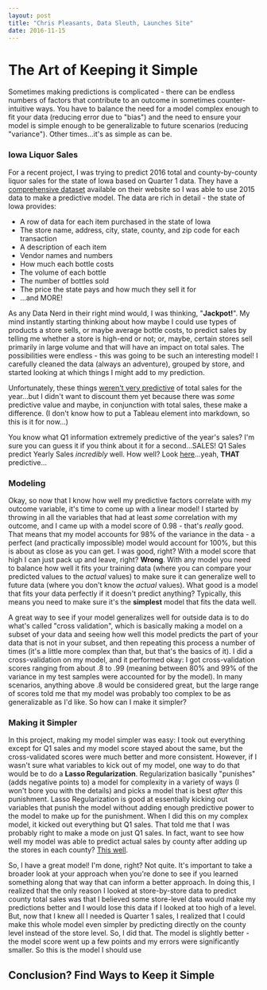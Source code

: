 ```yaml
---
layout: post
title: "Chris Pleasants, Data Sleuth, Launches Site"
date: 2016-11-15
---
```


# The Art of Keeping it Simple

Sometimes making predictions is complicated - there can be endless numbers of factors that contribute to an outcome in sometimes counter-intuitive ways. You have to balance the need for a model complex enough to fit your data (reducing error due to "bias") and the need to ensure your model is simple enough to be generalizable to future scenarios (reducing "variance"). Other times...it's as simple as can be. 

### Iowa Liquor Sales
For a recent project, I was trying to predict 2016 total and county-by-county liquor sales for the state of Iowa based on Quarter 1 data. They have a [comprehensive dataset](https://data.iowa.gov/Economy/Iowa-Liquor-Sales/m3tr-qhgy) available on their website so I was able to use 2015 data to make a predictive model. The data are rich in detail - the state of Iowa provides:
 - A row of data for each item purchased in the state of Iowa
 - The store name, address, city, state, county, and zip code for each transaction
 - A description of each item
 - Vendor names and numbers
 - How much each bottle costs
 - The volume of each bottle
 - The number of bottles sold
 - The price the state pays and how much they sell it for
 - ...and MORE!

As any Data Nerd in their right mind would, I was thinking, "**Jackpot!**". My mind instantly starting thinking about how maybe I could use types of products a store sells, or maybe average bottle costs, to predict sales by telling me whether a store is high-end or not; or, maybe, certain stores sell primarily in large volume and that will have an impact on total sales. The possibilities were endless - this was going to be such an interesting model! I carefully cleaned the data (always an adventure), grouped by store, and started looking at which things I might add to my prediction.

Unfortunately, these things [weren't very predictive](https://public.tableau.com/views/IowaLiquorSalesPredictions/BadCorrelations?:embed=y&:display_count=yes) of total sales for the year...but I didn't want to discount them yet because there was *some* predictive value and maybe, in conjunction with total sales, these make a difference. (I don't know how to put a Tableau element into markdown, so this is it for now...)

You know what Q1 information extremely predictive of the year's sales? I'm sure you can guess it if you think about it for a second...SALES! Q1 Sales predict Yearly Sales *incredibly* well. How well? Look [here](https://public.tableau.com/views/IowaLiquorSalesPredictions/Sheet13?:embed=y&:display_count=yes)...yeah, **THAT** predictive...

### Modeling
Okay, so now that I know how well my predictive factors correlate with my outcome variable, it's time to come up with a linear model! I started by throwing in all the variables that had at least *some* correlation with my outcome, and I came up with a model score of 0.98 - that's *really* good. That means that my model accounts for 98% of the variance in the data - a perfect (and practically impossible) model would account for 100%, but this is about as close as you can get. I was good, right? With a model score that high I can just pack up and leave, right? **Wrong**. With any model you need to balance how well it fits your training data (where you can compare your predicted values to the *actual* values) to make sure it can generalize well to future data (where you don't know the *actual* values). What good is a model that fits your data perfectly if it doesn't predict anything? Typically, this means you need to make sure it's the **simplest** model that fits the data well.

A great way to see if your model generalizes well for outside data is to do what's called "cross validation", which is basically making a model on a subset of your data and seeing how well this model predicts the part of your data that is not in your subset, and then repeating this process a number of times (it's a little more complex than that, but that's the basics of it). I did a cross-validation on my model, and it performed okay: I got cross-validation scores ranging from about .8 to .99 (meaning between 80% and 99% of the variance in my test samples were accounted for by the model). In many scenarios, anything above .8 would be considered great, but the large range of scores told me that my model was probably too complex to be as generalizable as I'd like. So how can I make it simpler?

### Making it Simpler
In this project, making my model simpler was easy: I took out everything except for Q1 sales and my model score stayed about the same, but the cross-validated scores were much better and more consistent. However, if I wasn't sure what variables to kick out of my model, one way to do that would be to do a **Lasso Regularization**. Regularization basically "punishes" (adds negative points to) a model for complexity in a variety of ways (I won't bore you with the details) and picks a model that is best *after* this punishment. Lasso Regularization is good at essentially kicking out variables that punish the model without adding enough predictive power to the model to make up for the punishment. When I did this on my complex model, it kicked out everything but Q1 sales. That told me that I was probably right to make a mode on just Q1 sales. In fact, want to see how well my model was able to predict actual sales by county after adding up the stores in each county? [This well](https://public.tableau.com/views/IowaLiquorSalesPredictions/2015PredictedvsActualbyCounty?:embed=y&:display_count=yes).

So, I have a great model! I'm done, right? Not quite. It's important to take a broader look at your approach when you're done to see if you learned something along that way that can inform a better approach. In doing this, I realized that the only reason I looked at store-by-store data to predict county total sales was that I believed some store-level data would make my predictions better and I would lose this data if I looked at too high of a level. But, now that I knew all I needed is Quarter 1 sales, I realized that I could make this whole model even simpler by predicting directly on the county level instead of the store level. So, I did that. The model is slightly better - the model score went up a few points and my errors were significantly smaller. So this is the model I should use

## Conclusion? Find Ways to Keep it Simple

